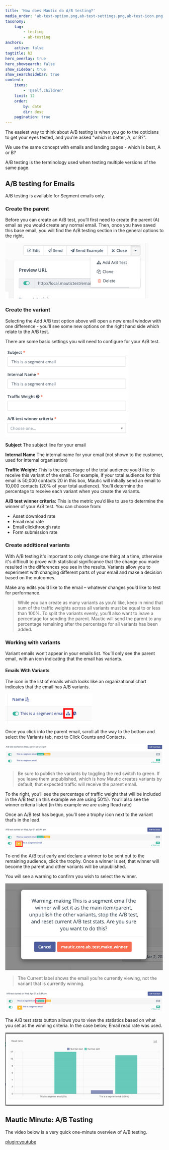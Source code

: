 ```yaml
---
title: 'How does Mautic do A/B testing?'
media_order: 'ab-test-option.png,ab-test-settings.png,ab-test-icon.png,ab-test-variants.png,ab-test-trophy.png,ab-test-warning.png,ab-test-current.png,ab-test-stats.png'
taxonomy:
    tag:
        - testing
        - ab-testing
anchors:
    active: false
tagtitle: h2
hero_overlay: true
hero_showsearch: false
show_sidebar: true
show_searchsidebar: true
content:
    items:
        - '@self.children'
    limit: 12
    order:
        by: date
        dir: desc
    pagination: true
---
```


The easiest way to think about A/B testing is when you go to the opticians to get your eyes tested, and you're asked "which is better, A, or B?".

We use the same concept with emails and landing pages - which is best, A or B?

A/B testing is the terminology used when testing multiple versions of the same page.

## A/B testing for Emails

A/B testing is available for Segment emails only.

### Create the parent
Before you can create an A/B test, you’ll first need to create the parent (A) email as you would create any normal email. Then, once you have saved this base email, you will find the A/B testing section in the general options to the right.

![AB Test option](ab-test-option.png)

### Create the variant

Selecting the Add A/B test option above will open a new email window with one difference - you'll see some new options on the right hand side which relate to the A/B test.

There are some basic settings you will need to configure for your A/B test.

![AB test settings](ab-test-settings.png)

**Subject** The subject line for your email

**Internal Name** The internal name for your email (not shown to the customer, used for internal organisation)

**Traffic Weight:** This is the percentage of the total audience you’d like to receive this variant of the email. For example, if your total audience for this email is 50,000 contacts 20 in this box, Mautic will initially send an email to 10,000 contacts (20% of your total audience). You’ll determine the percentage to receive each variant when you create the variants.

**A/B test winner criteria:** This is the metric you’d like to use to determine the winner of your A/B test.  You can choose from:
* Asset download rate
* Email read rate
* Email clickthrough rate
* Form submission rate

### Create additional variants

With A/B testing it's important to only change one thing at a time, otherwise it's difficult to prove with statistical significance that the change you made resulted in the differences you see in the results.  Variants allow you to experiment with changing different parts of your email and make a decision based on the outcomes.

Make any edits you’d like to the email – whatever changes you’d like to test for performance.

> While you can create as many variants as you’d like, keep in mind that sum of the traffic weights across all variants must be equal to or less than 100%. To split the variants evenly, you’ll also want to leave a percentage for sending the parent. Mautic will send the parent to any percentage remaining after the percentage for all variants has been added.

### Working with variants
Variant emails won’t appear in your emails list. You’ll only see the parent email, with an icon indicating that the email has variants.

#### Emails With Variants

The icon in the list of emails which looks like an organizational chart indicates that the email has A/B variants.

![AB Test Icon](ab-test-icon.png)

Once you click into the parent email, scroll all the way to the bottom and select the Variants tab, next to Click Counts and Contacts.

![AB test variants](ab-test-variants.png)

> Be sure to publish the variants by toggling the red switch to green. If you leave them unpublished, which is how Mautic creates variants by default, that expected traffic will receive the parent email. 

To the right, you’ll see the percentage of traffic weight that will be included in the A/B test (in this example we are using 50%). You’ll also see the winner criteria listed (in this example we are using Read rate)

Once an A/B test has begun, you’ll see a trophy icon next to the variant that’s in the lead. 

![AB test trophy](ab-test-trophy.png)

To end the A/B test early and declare a winner to be sent out to the remaining audience, click the trophy. Once a winner is set, that winner will become the parent and other variants will be unpublished.

You will see a warning to confirm you wish to select the winner.

![AB test select winner warning](ab-test-warning.png)

>The Current label shows the email you’re currently viewing, not the variant that is currently winning.

![AB test current label](ab-test-current.png)

The A/B test stats button allows you to view the statistics based on what you set as the winning criteria.  In the case below, Email read rate was used.

![AB test stats](ab-test-stats.png)


## Mautic Minute: A/B Testing

The video below is a very quick one-minute overview of A/B testing.

[plugin:youtube](https://www.youtube.com/watch?v=KjBf5nqY_gY)


